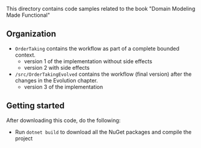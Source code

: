 This directory contains code samples related to the book "Domain Modeling Made Functional"

## Organization

* `OrderTaking` contains the workflow as part of a complete bounded context.
	- version 1 of the implementation without side effects
	- version 2 with side effects
* `/src/OrderTakingEvolved` contains the workflow (final version) after the changes in the Evolution chapter.
	- version 3 of the implementation

## Getting started

After downloading this code, do the following:

* Run `dotnet build` to download all the NuGet packages and compile the project

